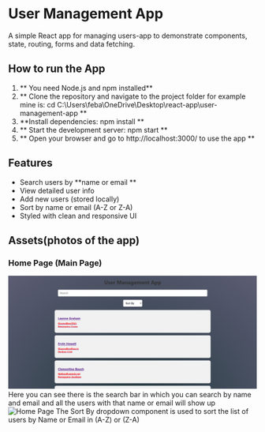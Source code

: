 # User Management App
A simple React app for managing users-app to demonstrate components, state, routing, forms and data 
fetching.

## How to run the App

1. ** You need Node.js and npm installed**
2. ** Clone the repository and navigate to the project folder for example mine is: cd C:\Users\feba\OneDrive\Desktop\react-app\user-management-app **
3. **Install dependencies: npm install **
4. ** Start the development server: npm start **
5. ** Open your browser and go to http://localhost:3000/ to use the app **

## Features

- Search users by **name or email ** 
- View detailed user info
- Add new users (stored locally)
- Sort by name or email (A-Z or Z-A)
- Styled with clean and responsive UI


## Assets(photos of the app)

### Home Page (Main Page)
![Home Page](./assets/Foto1-Homepage.png)
 Here you can see there is the search bar in which you can search by name and email and all the users with that name or email will show up 
 ![Home Page](./assets/foto2-homepage.png)
The Sort By dropdown component is used to sort the list of users by Name or Email in (A-Z) or (Z-A)
